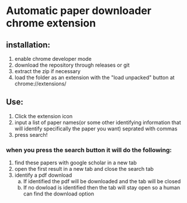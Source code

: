 # Automatic paper downloader chrome extension

## installation: 
1. enable chrome developer mode 
2. download the repository through releases or git
3. extract the zip if necessary
4. load the folder as an extension with the "load unpacked" button at chrome://extensions/

## Use:
1. Click the extension icon
2. input a list of paper names(or some other identifying information that will identify specifically the paper you want) seprated with commas
3. press search!

### when you press the search button it will do the following:
1. find these papers with google scholar in a new tab
2. open the first result in a new tab and close the search tab
3. identify a pdf download
    <ol type="a">
    <li>If identified the pdf will be downloaded and the tab will be closed</li>
    <li>If no dowload is identified then the tab will stay open so a human can find the download option</li>
    </ol>
